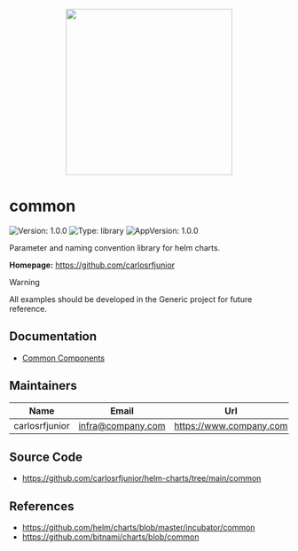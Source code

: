
<p align="center">
<a href="https://github.com/carlosrfjunior/helm-charts">
<image src="https://avatars.githubusercontent.com/u/180111812?s=400&u=cda6d53ade890c5d47426504081e4fcb1167199d&v=4" style="width: 300px;">
</a>
</p>

# common

![Version: 1.0.0](https://img.shields.io/badge/Version-1.0.0-informational?style=flat-square) ![Type: library](https://img.shields.io/badge/Type-library-informational?style=flat-square) ![AppVersion: 1.0.0](https://img.shields.io/badge/AppVersion-1.0.0-informational?style=flat-square)

Parameter and naming convention library for helm charts.

**Homepage:** <https://github.com/carlosrfjunior>

> [!WARNING]
> All examples should be developed in the Generic project for future reference.

## Documentation

- [Common Components](./docs/README.md)

## Maintainers

| Name | Email | Url |
| ---- | ------ | --- |
| carlosrfjunior | <infra@company.com> | <https://www.company.com> |

## Source Code

* <https://github.com/carlosrfjunior/helm-charts/tree/main/common>

## References

* https://github.com/helm/charts/blob/master/incubator/common
* https://github.com/bitnami/charts/blob/common
